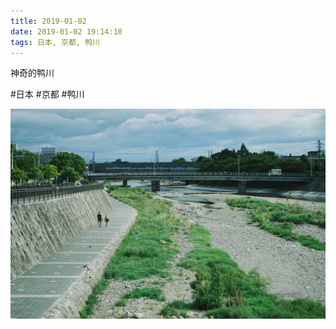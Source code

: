 ```yaml
---
title: 2019-01-02
date: 2019-01-02 19:14:10
tags: 日本, 京都, 鸭川
---
```


<p>神奇的鸭川</p>

#日本 #京都 #鸭川

![](/assets/images/2019/01/4154c52e70cbdf24cee990d3ab12da98.jpg)

